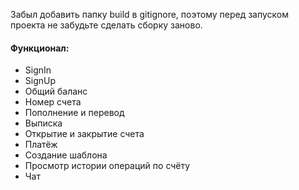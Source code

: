 Забыл добавить папку build в gitignore, поэтому перед запуском проекта не забудьте сделать сборку заново.

#### Функционал:  
* SignIn
* SignUp
* Общий баланс
* Номер счета
* Пополнение и перевод
* Выписка
* Открытие и закрытие счета
* Платёж
* Создание шаблона
* Просмотр истории операций по счёту    
* Чат
